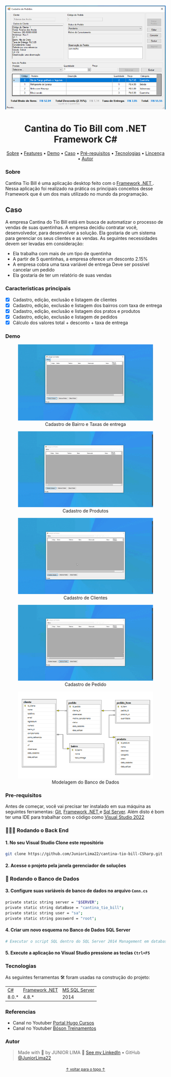<p align="center" id="top">
    <img alt="Readme" title="Readme GIF" src="./assets/banner.png" />
</p>

<h1 align="center"> Cantina do Tio Bill com .NET Framework C#</h1>

<p align="center">
    <a href="#sobre">Sobre</a> • 
    <a href="#features">Features</a> • 
    <a href="#demo">Demo</a> • 
    <a href="#caso">Caso</a> • 
    <a href="#pre-requisitos">Pré-requisitos</a> • 
    <a href="#tecnologias">Tecnologias</a> • 
    <a href="#licenca">Lincença</a> • 
    <a href="#autor">Autor</a> 
</p>

### Sobre

Cantina Tio Bill é uma aplicação desktop feito com o [Framework .NET ](https://dotnet.microsoft.com/en-us/download/dotnet-framework). Nessa aplicação foi realizado na prática os principais conceitos desse Framework que é um dos mais utilizado no mundo da programação. 

## Caso

A empresa Cantina do Tio Bill está em busca de automatizar o processo de vendas de suas quentinhas. A empresa decidiu contratar você, desenvolvedor, para desenvolver a solução. Ela gostaria de um sistema para gerenciar os seus clientes e as vendas. As seguintes necessidades devem ser levadas em consideração:

- Ela trabalha com mais de um tipo de quentinha
- A partir de 5 quentinhas, a empresa oferece um desconto 2.15%
- A empresa cobra uma taxa variável de entrega
Deve ser possível cancelar um pedido
- Ela gostaria de ter um relatório de suas vendas


### Caracteristicas principais

- [x] Cadastro, edição, exclusão e listagem de clientes
- [x] Cadastro, edição, exclusão e listagem dos bairros com taxa de entrega
- [x] Cadastro, edição, exclusão e listagem dos pratos e produtos
- [x] Cadastro, edição, exclusão e listagem de pedidos
- [x] Cálculo dos valores total + desconto + taxa de entrega

### Demo
<figure align="center">
    <img alt="Cadastro de Bairro e Taxas de entrega" title="Cadastro de Bairro e Taxas de entrega" src="./assets/demo1.gif" />
	<figcaption>Cadastro de Bairro e Taxas de entrega</figcaption>
</figure>

<figure align="center">
    <img alt="Cadastro de Produtos e Pratos" title="Cadastro de Produtos e Pratos" src="./assets/demo2.gif" />
	<figcaption>Cadastro de Produtos</figcaption>
</figure>

<figure align="center">
    <img alt="Cadastro de Clientes" title="Cadastro de Clientes" src="./assets/demo3.gif" />
	<figcaption>Cadastro de Clientes</figcaption>
</figure>

<figure align="center">
    <img alt="Cadastro de Pedido de Quentinha" title="Cadastro de Pedido de Quentinha" src="./assets/demo4.gif" />
	<figcaption>Cadastro de Pedido</figcaption>
</figure>

<figure align="center">
    <img alt="Modelagem do Banco de Dados de Pedido de Quentinha" title="Modelagem do Banco de Dados de  Pedido de Quentinha" src="./assets/banner_ER.png" />
	<figcaption>Modelagem do Banco de Dados</figcaption>
</figure>

### Pre-requisitos

Antes de começar, você vai precisar ter instalado em sua máquina as seguintes ferramentas: [Git](https://git-scm.com/), [Framework .NET ](https://dotnet.microsoft.com/en-us/download/dotnet-framework) e [Sql Server](https://www.microsoft.com/pt-br/download/details.aspx?id=101064). Além disto é bom ter uma IDE para trabalhar com o código como [Visual Studio 2022](https://code.visualstudio.com/)

### 👨🏻‍💻 Rodando o Back End

#### 1. No seu Visual Studio Clone este repositório

```bash
git clone https://github.com/JuniorLima22/cantina-tio-bill-CSharp.git
```

#### 2. Acesse o projeto pela janela gerenciador de soluções

### 💾 Rodando o Banco de Dados

#### 3. Configure suas variáveis ​​de banco de dados no arquivo <code>Conn.cs</code>

```bash
private static string server = "$SERVER";
private static string dataBase = "cantina_tio_bill";
private static string user = "sa";
private static string password = "root";
```

#### 4. Criar um novo esquema no Banco de Dados SQL Server

```bash
# Executar o script SQL dentro do SQL Server 2014 Management em database/cantina_tio_bill.bacpac para criar o banco de dados 'cantina_tio_bill' e as tabelas 'dbo.produto', 'dbo.cliente', 'dbo.bairro', 'dbo.pedido', 'dbo.produto_item', e popular os dados.

```

#### 5. Execute a aplicação no Visual Studio pressione as teclas <code>Ctrl+F5</code>

### Tecnologias

As seguintes ferramentas 🛠 foram usadas na construção do projeto:

<table>
    <tr>
        <td><a href="https://docs.microsoft.com/pt-br/dotnet/csharp/">C#</a></td>
        <td><a href="https://dotnet.microsoft.com/en-us/download/dotnet-framework">Framework .NET</a></td>
        <td><a href="https://docs.microsoft.com/pt-br/sql/sql-server/?view=sql-server-ver15">MS SQL Server</a></td>
    </tr>
    <tr>
        <td>8.0.*</td>
        <td>4.8.*</td>
        <td>2014</td>
    </tr>
</table>

### Referencias

  - Canal no Youtuber [Portal Hugo Cursos](https://youtube.com/playlist?list=PLxNM4ef1BpxjLIq-eTL8mgROdviCiobs9)
  - Canal no Youtuber [Bóson Treinamentos](https://youtube.com/playlist?list=PLucm8g_ezqNoMPIGWbRJXemJKyoUpTjA1)

### Autor

> Made with 💙 by JUNIOR LIMA 👋 [See my LinkedIn](https://www.linkedin.com/in/junior-lima-495108208/) • GitHub [@JuniorLima22](https://github.com/JuniorLima22)

<p align="center">
<sub><a href="#top" align="center">↑ voltar para o topo ↑</a></sub>
</p>